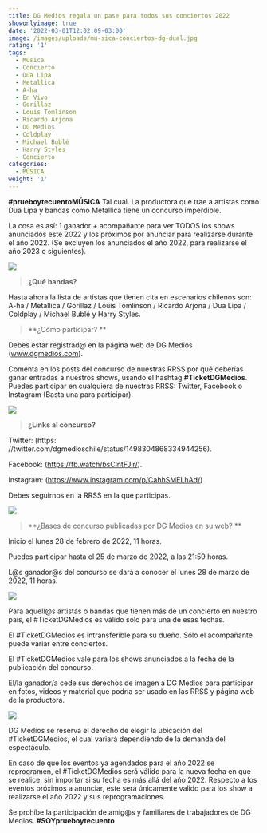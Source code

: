 ```yaml
---
title: DG Medios regala un pase para todos sus conciertos 2022
showonlyimage: true
date: '2022-03-01T12:02:09-03:00'
image: /images/uploads/mu-sica-conciertos-dg-dual.jpg
rating: '1'
tags:
  - Música
  - Concierto
  - Dua Lipa
  - Metallica
  - A-ha
  - En Vivo
  - Gorillaz
  - Louis Tomlinson
  - Ricardo Arjona
  - DG Medios
  - Coldplay
  - Michael Bublé
  - Harry Styles
  - Concierto
categories:
  - MÚSICA
weight: '1'
---
```

**\#prueboytecuentoMÚSICA** Tal cual. La productora que trae a artistas como Dua Lipa y bandas como Metallica tiene un concurso imperdible.

<!--more-->

La cosa es así: 1 ganador + acompañante para ver TODOS los shows anunciados este 2022 y los próximos por anunciar para realizarse durante el año 2022. (Se excluyen los anunciados el año 2022, para realizarse el año 2023 o siguientes).



![](/images/uploads/mu-sica-conciertos-dg-dual.jpg)

> **¿Qué bandas?**
>
> 

Hasta ahora la lista de artistas que tienen cita en escenarios chilenos son: A-ha / Metallica / Gorillaz / Louis Tomlinson / Ricardo Arjona / Dua Lipa / Coldplay / Michael Bublé y Harry Styles. 



> **¿Cómo participar?**

Debes estar registrad@ en la página web de DG Medios (www.dgmedios.com).



Comenta en los posts del concurso de nuestras RRSS por qué deberías ganar entradas a nuestros shows, usando el hashtag **\#TicketDGMedios**. Puedes participar en cualquiera de nuestras RRSS: Twitter, Facebook o Instagram (Basta una para participar).



![](/images/uploads/mu-sica-concurso-dg-ticket.jpg)

> **¿Links al concurso?**
>
>  

Twitter: (https: //twitter.com/dgmedioschile/status/1498304868334944256).

Facebook: (https://fb.watch/bsClntFJir/).

Instagram: (https://www.instagram.com/p/CahhSMELhAd/).



Debes seguirnos en la RRSS en la que participas.

![](/images/uploads/mu-sica-conciertos-dg-a-ha.jpg)

> **¿Bases de concurso publicadas por DG Medios en su web?**



Inicio el lunes 28 de febrero de 2022, 11 horas.



Puedes participar hasta el 25 de marzo de 2022, a las 21:59 horas.



L@s ganador@s del concurso se dará a conocer el lunes 28 de marzo de 2022, 11 horas.



![](/images/uploads/mu-sica-conciertos-dg-metallica.jpg)

Para aquell@s artistas o bandas que tienen más de un concierto en nuestro país, el #TicketDGMedios es válido sólo para una de esas fechas.



El #TicketDGMedios es intransferible para su dueño. Sólo el acompañante puede variar entre conciertos.



El #TicketDGMedios vale para los shows anunciados a la fecha de la publicación del concurso.



El/la ganador/a cede sus derechos de imagen a DG Medios para participar en fotos, videos y material que podría ser usado en las RRSS y página web de la productora.



![](/images/uploads/mu-sica-conciertos-dg-harry-s.jpg)

DG Medios se reserva el derecho de elegir la ubicación del #TicketDGMedios, el cual variará dependiendo de la demanda del espectáculo.



En caso de que los eventos ya agendados para el año 2022 se reprogramen, el #TicketDGMedios será válido para la nueva fecha en que se realice, sin importar si su fecha es más allá del año 2022. Respecto a los eventos próximos a anunciar, este será únicamente valido para los show a realizarse el año 2022 y sus reprogramaciones.



Se prohíbe la participación de amig@s y familiares de trabajadores de DG Medios. **\#SOYprueboytecuento**
